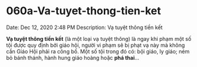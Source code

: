# 060a-Va-tuyet-thong-tien-ket

Date: Dec 12, 2020 2:48 PM
Description: Vạ tuyệt thông tiền kết

**Vạ tuyệt thông tiền kết** (là một loại vạ tuyệt thông) là ngay khi phạm một số tội được quy định bởi giáo hội, người vi phạm sẽ bị phạt vạ này mà không cần Giáo Hội phải ra công bố. Một số tội trong đó có: bội giáo, ly giáo; ném bỏ bánh thánh, hành hung giáo hoàng hoặc **phá thai**...